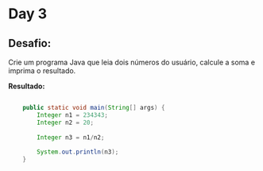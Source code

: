 # Day 3

## Desafio:
 Crie um programa Java que leia dois números do usuário, calcule a soma e imprima o resultado.

**Resultado:**

```java

	public static void main(String[] args) {
		Integer n1 = 234343;
		Integer n2 = 20;
		
		Integer n3 = n1/n2;
		
		System.out.println(n3);
	}